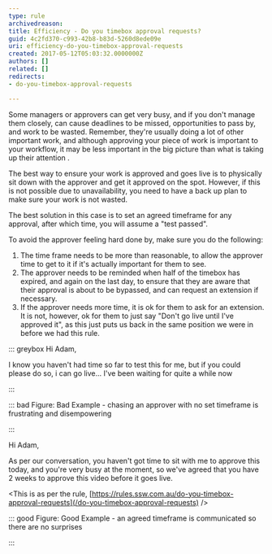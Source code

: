 ```yaml
---
type: rule
archivedreason: 
title: Efficiency - Do you timebox approval requests?
guid: 4c2fd370-c993-42b8-b83d-5260d8ede09e
uri: efficiency-do-you-timebox-approval-requests
created: 2017-05-12T05:03:32.0000000Z
authors: []
related: []
redirects:
- do-you-timebox-approval-requests

---
```


Some managers or approvers can get very busy, and if you don't manage them closely, can cause deadlines to be missed, opportunities to pass by, and work to be wasted. Remember, they're usually doing a lot of other important work, and although approving your piece of work is important to your workflow, it may be less important in the big picture than what is taking up their attention . 


<!--endintro-->

The best way to ensure your work is approved and goes live is to physically sit down with the approver and get it approved on the spot. However, if this is not possible due to unavailability, you need to have a back up plan to make sure your work is not wasted.

The best solution in this case is to set an agreed timeframe for any approval, after which time, you will assume a "test passed".

To avoid the approver feeling hard done by, make sure you do the following:

1. The time frame needs to be more than reasonable, to allow the approver time to get to it if it's actually important for them to see.
2. The approver needs to be reminded when half of the timebox has expired, and again on the last day, to ensure that they are aware that their approval is about to be bypassed, and can request an extension if necessary.
3. If the approver needs more time, it is ok for them to ask for an extension. It is not, however, ok for them to just say "Don't go live until I've approved it", as this just puts us back in the same position we were in before we had this rule.






::: greybox
Hi Adam,

I know you haven't had time so far to test this for me, but if you could please do so, i can go live... I've been waiting for quite a while now

:::


::: bad
Figure: Bad Example - chasing an approver with no set timeframe is frustrating and disempowering

:::




Hi Adam,

As per our conversation, you haven't got time to sit with me to approve this today, and you're very busy at the moment, so we've agreed that you have 2 weeks to approve this video before it goes live. 

&lt;This is as per the rule, [https://rules.ssw.com.au/do-you-timebox-approval-requests](/do-you-timebox-approval-requests) /&gt;



::: good
Figure: Good Example - an agreed timeframe is communicated so there are no surprises

:::
